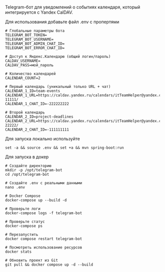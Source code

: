 Telegram-бот для уведомлений о событиях календаря, который интегрируется с Yandex CalDAV.

Для использования добавьте файл .env с пропертями

```
# Глобальные параметры бота
TELEGRAM_BOT_TOKEN=
TELEGRAM_BOT_USERNAME=
TELEGRAM_BOT_ADMIN_CHAT_ID=
TELEGRAM_BOT_ERROR_CHAT_ID=

# Доступ к Яндекс.Календарю (общий логин/пароль)
CALDAV_USERNAME= 
CALDAV_PASS=мой_пароль

# Количество календарей
CALENDAR_COUNT=2

# Первый календарь (уникальный только URL + чат)
CALENDAR_1_ID=team-events
CALENDAR_1_URL=https://caldav.yandex.ru/calendars/itTeamHelper@yandex.com/events-11111/
CALENDAR_1_CHAT_ID=-222222222

# Второй календарь
CALENDAR_2_ID=project-deadlines
CALENDAR_2_URL=https://caldav.yandex.ru/calendars/itTeamHelper@yandex.com/events-22222/
CALENDAR_2_CHAT_ID=-111111111
```

Для запуска локально используйте 
```
set -a && source .env && set +a && mvn spring-boot:run
```

Для запуска в докер
```
# Создайте директорию
mkdir -p /opt/telegram-bot
cd /opt/telegram-bot
```
```
# Создайте .env с реальными данными
nano .env
```
```
# Docker Compose  
docker-compose up --build -d
```
```
# Проверьте логи
docker-compose logs -f telegram-bot
```
```
# Проверьте статус
docker-compose ps
```
```
# Перезапустить
docker compose restart telegram-bot
```
```
# Посмотреть использование ресурсов
docker stats
```
```
# Обновить проект из Git
git pull && docker compose up -d --build